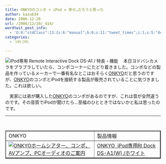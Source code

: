 ```yaml
---
title: ONKYOのコンポ + iPod = 幸せ…だろうと思った
author: kazu634
date: 2006-12-20
url: /2006/12/20/_414/
wordtwit_post_info:
  - 'O:8:"stdClass":13:{s:6:"manual";b:0;s:11:"tweet_times";i:1;s:5:"delay";i:0;s:7:"enabled";i:1;s:10:"separation";s:2:"60";s:7:"version";s:3:"3.7";s:14:"tweet_template";b:0;s:6:"status";i:2;s:6:"result";a:0:{}s:13:"tweet_counter";i:2;s:13:"tweet_log_ids";a:1:{i:0;i:2693;}s:9:"hash_tags";a:0:{}s:8:"accounts";a:1:{i:0;s:7:"kazu634";}}'
categories:
  - つれづれ

---
```

<div class="section">
<p>
<a href="http://www.jp.onkyo.com/ds_a1/" onclick="__gaTracker('send', 'event', 'outbound-article', 'http://www.jp.onkyo.com/ds_a1/', '');" target="_blank"><img align="left" alt="iPod専用 Remote Interactive Dock DS-A1 / 特長・機能" src="http://img.simpleapi.net/small/http://www.jp.onkyo.com/ds_a1/" border="0" /></a>
</p>
  
<p>
    　本日ヨドバシカメラをブラブラしていたら、コンポコーナーにたどり着きました。コンポなどの製品を作っているメーカーで一番有名なとこはおそらく<a href="http://www.jp.onkyo.com/" onclick="__gaTracker('send', 'event', 'outbound-article', 'http://www.jp.onkyo.com/', 'ONKYO');" target="_blank">ONKYO</a>だと思うのですが、<a href="http://www.jp.onkyo.com/" onclick="__gaTracker('send', 'event', 'outbound-article', 'http://www.jp.onkyo.com/', 'ONKYO');" target="_blank">ONKYO</a>のコンポとiPodを接続する製品が販売されていることに気づきました。これは欲しい。
</p>
  
<p>
    　実家には弟が購入した<a href="http://www.jp.onkyo.com/" onclick="__gaTracker('send', 'event', 'outbound-article', 'http://www.jp.onkyo.com/', 'ONKYO');" target="_blank">ONKYO</a>のコンポがあるのですが、これは音が全然違うのです。その音質でiPodが聞けたら…至福のひとときではないかと私は思ったのです。
</p>
  
<hr />
  
<center>
<br /> 
    
<table border="2">
<tr>
<td>
          ONKYO
</td>
        
<td>
          製品情報
</td>
</tr>
      
<tr>
<td>
<a href="http://www.jp.onkyo.com/" onclick="__gaTracker('send', 'event', 'outbound-article', 'http://www.jp.onkyo.com/', '');" target="_blank"><img alt="ONKYOホームシアター、コンポ、AVアンプ、PCオーディオのご案内" src="http://img.simpleapi.net/small/http://www.jp.onkyo.com/" border="0" /></a>
</td>
        
<td>
<a href="https://www.amazon.co.jp/exec/obidos/ASIN/B0009EWF6E/goodpic-22/" onclick="__gaTracker('send', 'event', 'outbound-article', 'https://www.amazon.co.jp/exec/obidos/ASIN/B0009EWF6E/goodpic-22/', 'ONKYO&#160; iPod専用RI Dock DS-A1(W) /ホワイト');" target="_top">ONKYO&#160; iPod専用RI Dock DS-A1(W) /ホワイト</a>
</td>
</tr>
</table>
    
<p>
</center></div>
